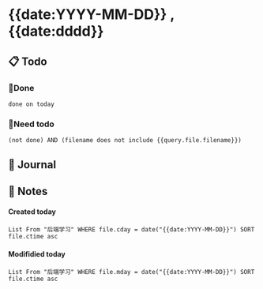 # {{date:YYYY-MM-DD}} , {{date:dddd}}

## 📋 Todo

### 🍰Done
```tasks
done on today
```
### 🍕Need todo

```tasks
(not done) AND (filename does not include {{query.file.filename}}) 
```
## 📆 Journal


## 📑 Notes


#### Created today

```dataview
List From "后端学习" WHERE file.cday = date("{{date:YYYY-MM-DD}}") SORT file.ctime asc
```


#### Modifidied today

```dataview
List From "后端学习" WHERE file.mday = date("{{date:YYYY-MM-DD}}") SORT file.ctime asc
```